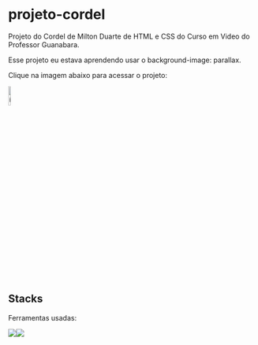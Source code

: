 # projeto-cordel

Projeto do Cordel de Milton Duarte de HTML e CSS do Curso em Video do Professor Guanabara.

Esse projeto eu estava aprendendo usar o background-image: parallax.

Clique na imagem abaixo para acessar o projeto:

<a href="https://mateussuricato.github.io/projeto-cordel/" target="_blank"><img style="width:10%" src="https://4.bp.blogspot.com/-4_ydeKvm6AE/Tkk5n4JqPOI/AAAAAAAAEIs/W05wSMkj5qs/s1600/imagem+cordel.jpg" alt="ícone pokedex"></a>


## Stacks
Ferramentas usadas:
<div style="display:flex">
<img src="https://img.icons8.com/color/48/000000/html-5--v2.png"/>
<img src="https://img.icons8.com/color/48/000000/css3.png"/>
